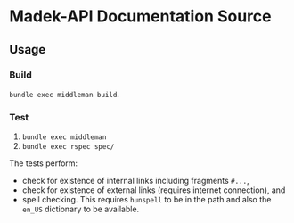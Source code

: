 # Madek-API Documentation Source

## Usage 

### Build 

`bundle exec middleman build`. 

### Test 

1. `bundle exec middleman`  
2. `bundle exec rspec spec/`

The tests perform: 

* check for existence of internal links including fragments `#...`,  
* check for existence of external links (requires internet connection), and
* spell checking. This requires `hunspell` to be in the path and also the
    `en_US` dictionary to be available.



